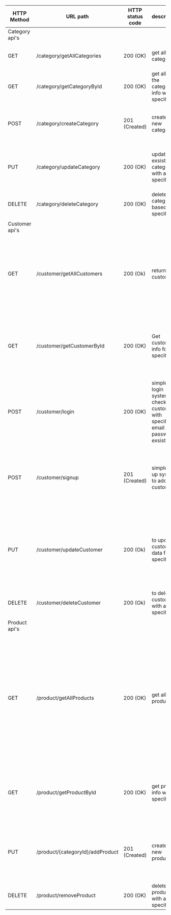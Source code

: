 | HTTP Method    | URL path                         | HTTP status code | description                                                                      | sample request                                                                                                                                                                                                                          | sample response                                                                                                                                                                                                                                                                                                                                                                                                                                                                   |
| -------------- | -------------------------------- | ---------------- | -------------------------------------------------------------------------------- | --------------------------------------------------------------------------------------------------------------------------------------------------------------------------------------------------------------------------------------- | --------------------------------------------------------------------------------------------------------------------------------------------------------------------------------------------------------------------------------------------------------------------------------------------------------------------------------------------------------------------------------------------------------------------------------------------------------------------------------- |
| Category api's |
| GET            | /category/getAllCategories       | 200 (OK)         | get all categories                                                               | dosent require any parameters                                                                                                                                                                                                           | \[{"categoryId":1,"name":"Tables","description":"test description","numOfProducts":2},{"categoryId":2,"name":"Chairs","description":"test description","numOfProducts":1}\]                                                                                                                                                                                                                                                                                                       |
| GET            | /category/getCategoryById        | 200 (OK)         | get all of the categories info with a specific id                                | ?id=1                                                                                                                                                                                                                                   | {"categoryId":1,"name":"Tables","description":"test description","numOfProducts":2}                                                                                                                                                                                                                                                                                                                                                                                               |
| POST           | /category/createCategory         | 201 (Created)    | creates a new category                                                           | {<br>    "name" : "test category",<br>    "description" : "test discription",<br>    "numOfProducts" : 1<br>}                                                                                                                           | {"categoryId":4,"name":"test category","description":"test discription","numOfProducts":1}                                                                                                                                                                                                                                                                                                                                                                                        |
| PUT            | /category/updateCategory         | 200 (OK)         | update an exsisting category with a specific id                                  | {<br>    "categoryId" : 1,<br>    "name" : "new category",<br>    "numOfProducts" : 2,<br>    "description" : "test description"<br>}                                                                                                   | {<br>    "categoryId": 1,<br>    "name": "new category",<br>    "description": "test description",<br>    "numOfProducts": 2<br>}                                                                                                                                                                                                                                                                                                                                                 |
| DELETE         | /category/deleteCategory         | 200 (OK)         | delete a category based on a specific id                                         | ?id=4                                                                                                                                                                                                                                   | Deleted successfully.                                                                                                                                                                                                                                                                                                                                                                                                                                                             |
|                |                                  |                  |                                                                                  |                                                                                                                                                                                                                                         |                                                                                                                                                                                                                                                                                                                                                                                                                                                                                   |
| Customer api's |                                  |                  |                                                                                  |                                                                                                                                                                                                                                         |                                                                                                                                                                                                                                                                                                                                                                                                                                                                                   |
| GET            | /customer/getAllCustomers        | 200 (Ok)         | returns all customers                                                            | dosent require any parameters                                                                                                                                                                                                           | \[<br>    {<br>        "customerId": 1,<br>        "firstName": "test",<br>        "lastName": "darawad",<br>        "email": "moe.darawad@gmail.com",<br>        "address": "ramallah",<br>        "phoneNumber": "0598357462",<br>        "password": "9f86d081884c7d659a2feaa0c55ad015a3bf4f1b2b0b822cd15d6c15b0f00a08"<br>    }<br>\]                                                                                                                                         |
| GET            | /customer/getCustomerById        | 200 (OK)         | Get custommr info for a specific id                                              | ?id=1                                                                                                                                                                                                                                   | {<br>    "customerId": 1,<br>    "firstName": "test",<br>    "lastName": "darawad",<br>    "email": "moe.darawad@gmail.com",<br>    "address": "ramallah",<br>    "phoneNumber": "0598357462",<br>    "password": "9f86d081884c7d659a2feaa0c55ad015a3bf4f1b2b0b822cd15d6c15b0f00a08"<br>}                                                                                                                                                                                         |
| POST           | /customer/login                  | 200 (OK)         | simple login system to check if customer with specific email and password exsist | {<br>    "email": "moe.darawad@gmail.com",<br>    "password": "test"<br>}                                                                                                                                                               | {<br>    "customerId": 1,<br>    "firstName": "test",<br>    "lastName": "darawad",<br>    "email": "moe.darawad@gmail.com",<br>    "address": "ramallah",<br>    "phoneNumber": "0598357462",<br>    "password": "9f86d081884c7d659a2feaa0c55ad015a3bf4f1b2b0b822cd15d6c15b0f00a08"<br>}                                                                                                                                                                                         |
| POST           | /customer/signup                 | 201 (Created)    | simple sign up system to add new customers                                       | {<br>    "firstName" : "ahmad",<br>    "lastName" : "awad",<br>    "email" : "ahmad.awad@gmail.com",<br>    "address" : "ramallah",<br>    "phoneNumber" : "0598375398",<br>    "password" : "admin"<br>}                               | {<br>    "customerId": 11,<br>    "firstName": "ahmad",<br>    "lastName": "awad",<br>    "email": "ahmad.awad@gmail.com",<br>    "address": "ramallah",<br>    "phoneNumber": "0598375398",<br>    "password": "8c6976e5b5410415bde908bd4dee15dfb167a9c873fc4bb8a81f6f2ab448a918"<br>}                                                                                                                                                                                           |
| PUT            | /customer/updateCustomer         | 200 (Ok)         | to update customer data for a specific id                                        | {<br>    "customerId" : 1,<br>    "firstName" : "mohammed",<br>    "lastName" : "darawad",<br>    "email" : "moe.darawad@gmail.com",<br>    "address" : "ramallah",<br>    "phoneNumber" : "0598357462",<br>    "password": "test"<br>} | {<br>    "customerId": 1,<br>    "firstName": "mohammed",<br>    "lastName": "darawad",<br>    "email": "moe.darawad@gmail.com",<br>    "address": "ramallah",<br>    "phoneNumber": "0598357462",<br>    "password": "9f86d081884c7d659a2feaa0c55ad015a3bf4f1b2b0b822cd15d6c15b0f00a08"<br>}                                                                                                                                                                                     |
| DELETE         | /customer/deleteCustomer         | 200 (Ok)         | to delete a customer with a specific id                                          | ?id=11                                                                                                                                                                                                                                  | Deleted successfully.                                                                                                                                                                                                                                                                                                                                                                                                                                                             |
|                |                                  |                  |                                                                                  |                                                                                                                                                                                                                                         |                                                                                                                                                                                                                                                                                                                                                                                                                                                                                   |
| Product api's  |                                  |                  |                                                                                  |                                                                                                                                                                                                                                         |                                                                                                                                                                                                                                                                                                                                                                                                                                                                                   |
| GET            | /product/getAllProducts          | 200 (OK)         | get all products                                                                 | dosent require any parameters                                                                                                                                                                                                           | \[<br>    {<br>        "productId": 1,<br>        "name": "chair 2",<br>        "description": "test description",<br>        "inStock": 10,<br>        "price": 20.5,<br>        "supplierId": 1,<br>        "categoryid": 1<br>    },<br>    {<br>        "productId": 2,<br>        "name": "chair 2",<br>        "description": "test description",<br>        "inStock": 10,<br>        "price": 20.5,<br>        "supplierId": 1,<br>        "categoryid": 1<br>    }<br>\] |
| GET            | /product/getProductById          | 200 (OK)         | get product info with a specific id                                              | ?id=1                                                                                                                                                                                                                                   | {<br>    "productId": 1,<br>    "name": "chair 2",<br>    "description": "test description",<br>    "inStock": 10,<br>    "price": 20.5,<br>    "supplierId": 1,<br>    "categoryid": 1<br>}                                                                                                                                                                                                                                                                                      |
| PUT            | /product/{categoryId}/addProduct | 201 (Created)    | create a new product                                                             | {<br>    "description" : "test description",<br>    "inStock": 10,<br>    "name" : "table",<br>    "price": 20.5,<br>    "supplierId": 1<br>}                                                                                           | {<br>    "productId": 4,<br>    "name": "table",<br>    "description": "test description",<br>    "inStock": 10,<br>    "price": 20.5,<br>    "supplierId": 1,<br>    "categoryid": 1<br>}                                                                                                                                                                                                                                                                                        |
| DELETE         | /product/removeProduct           | 200 (OK)         | delete a product with a specific id                                              | ?id=2                                                                                                                                                                                                                                   | Deleted successfully.                                                                                                                                                                                                                                                                                                                                                                                                                                                             |
